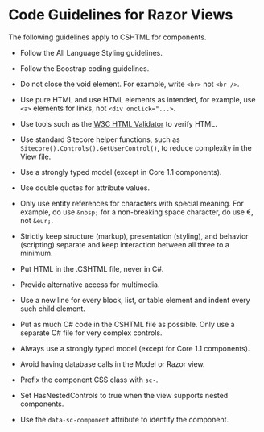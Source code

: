 # Code Guidelines for Razor Views 

The following guidelines apply to CSHTML for components.

- Follow the All Language Styling guidelines.

- Follow the Boostrap coding guidelines.

- Do not close the void element.  For example, write `<br>` not `<br />`.

- Use pure HTML and use HTML elements as intended, for example, use `<a>` elements for links, not `<div onclick="...>`.

- Use tools such as the [W3C HTML Validator](http://validator.w3.org/nu/) to verify HTML.

- Use standard Sitecore helper functions, such as `Sitecore().Controls().GetUserControl()`, to reduce complexity in the View file.

- Use a strongly typed model (except in Core 1.1 components).

- Use double quotes for attribute values.

- Only use entity references for characters with special meaning.  For example, do use `&nbsp;` for a non-breaking space character, do use €, not `&eur;`.

- Strictly keep structure (markup), presentation (styling), and behavior (scripting) separate and keep interaction between all three to a minimum.

- Put HTML in the .CSHTML file, never in C#.

- Provide alternative access for multimedia.

- Use a new line for every block, list, or table element and indent every such child element.

- Put as much C# code in the CSHTML file as possible.  Only use a separate C# file for very complex controls.

- Always use a strongly typed model (except for Core 1.1 components).

- Avoid having database calls in the Model or Razor view.

- Prefix the component CSS class with `sc-`.

- Set HasNestedControls to true when the view supports nested components.

- Use the `data-sc-component` attribute to identify the component.